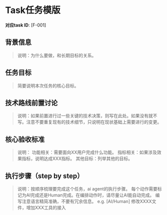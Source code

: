 # Task任务模版

**对应task ID**: [F-001]

## 背景信息
> 说明：为什么要做，和长期目标的关系。

## 任务目标
> 简要说明本次任务的核心目标。

## 技术路线前置讨论
> 说明：如果前置进行过一些关键的技术决策，则写在此处。如果没有就不写。注意不要重复现有的技术细节，只说明在现状基础上需要进行的变更。

## 核心验收标准
> 说明：
> 功能相关：需要面向XX用户完成什么功能。
> 指标相关：如果涉及效果指标，说明达成XXX指标。
> 其他目标：列举其他的目标。

## 执行步骤（step by step）
> 说明：按顺序梳理要完成这个任务，ai agent的执行步骤。
> 每个动作需要标记为AI完成还是Human完成。在编排动作时，请尽量让AI能自动完成。
> 编写注意语言精简准确，不要有冗余信息。
> e.g. [AI/Human] 修改XXXX文件，增加XXX工具的接入